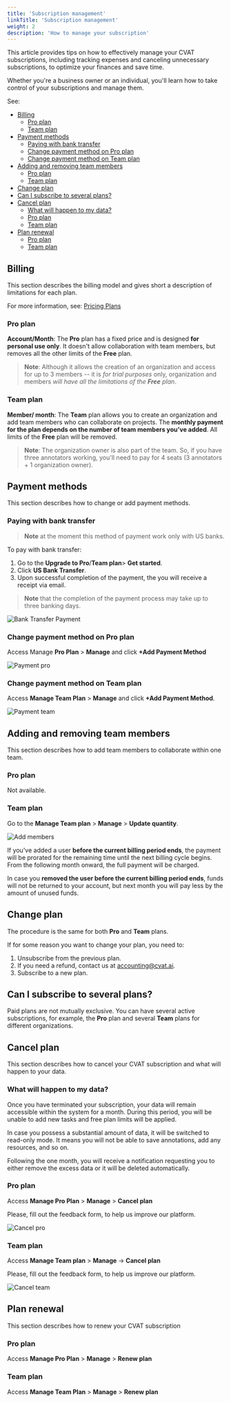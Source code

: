 ```yaml
---
title: 'Subscription management'
linkTitle: 'Subscription management'
weight: 2
description: 'How to manage your subscription'
---
```


This article provides tips on how to effectively manage your
CVAT subscriptions, including tracking expenses and canceling
unnecessary subscriptions, to optimize your finances and save time.

Whether you're a business owner or an individual,
you'll learn how to take control of your subscriptions and manage them.

See:

- [Billing](#billing)
  - [Pro plan](#pro-plan)
  - [Team plan](#team-plan)
- [Payment methods](#payment-methods)
  - [Paying with bank transfer](#paying-with-bank-transfer)
  - [Change payment method on Pro plan](#change-payment-method-on-pro-plan)
  - [Change payment method on Team plan](#change-payment-method-on-team-plan)
- [Adding and removing team members](#adding-and-removing-team-members)
  - [Pro plan](#pro-plan-1)
  - [Team plan](#team-plan-1)
- [Change plan](#change-plan)
- [Can I subscribe to several plans?](#can-i-subscribe-to-several-plans)
- [Cancel plan](#cancel-plan)
  - [What will happen to my data?](#what-will-happen-to-my-data)
  - [Pro plan](#pro-plan-2)
  - [Team plan](#team-plan-2)
- [Plan renewal](#plan-renewal)
  - [Pro plan](#pro-plan-3)
  - [Team plan](#team-plan-3)

## Billing

This section describes the billing model and gives short a
description of limitations for each plan.

For more information,
see: [Pricing Plans](https://www.cvat.ai/post/new-pricing-plans)

### Pro plan

**Account/Month**: The **Pro** plan has a fixed price and is
designed **for personal use only**. It doesn't allow collaboration with team members,
but removes all the other limits of the **Free** plan.

> **Note**: Although it allows the creation of an organization and
> access for up to 3 members -- it is _for trial purposes_ only,
> organization and members _will have all the limitations of the **Free** plan_.

### Team plan

**Member/ month**: The **Team** plan allows you to create
an organization and add team members who can collaborate on projects.
The **monthly payment for the plan depends on the number of team members you've added**.
All limits of the **Free** plan will be removed.

> **Note**: The organization owner is also part of the team.
> So, if you have three annotators working, you'll need to pay
> for 4 seats (3 annotators + 1 organization owner).

## Payment methods

This section describes how to change or add payment methods.

### Paying with bank transfer

> **Note** at the moment this method of payment
> work only with US banks.

To pay with bank transfer:

1. Go to the **Upgrade to Pro**/**Team plan**> **Get started**.
2. Click **US Bank Transfer**.
3. Upon successful completion of the payment, the you will receive a receipt via email.

> **Note** that the completion of the payment process may take up to three banking days.

![Bank Transfer Payment](/images/bank_transfer_payment.jpg)

### Change payment method on Pro plan

Access Manage **Pro Plan** > **Manage** and click **+Add Payment Method**

![Payment pro](/images/update_payment_pro.png)

### Change payment method on Team plan

Access **Manage Team Plan** > **Manage** and click **+Add Payment Method**.

![Payment team](/images/update_payment_team.png)

## Adding and removing team members

This section describes how to add team members
to collaborate within one team.

### Pro plan

Not available.

### Team plan

Go to the **Manage Team plan** > **Manage** > **Update quantity**.

![Add members](/images/change_members_number_team.gif)

If you've added a user **before the current billing period ends**,
the payment will be prorated for the remaining time until the
next billing cycle begins. From the following month onward,
the full payment will be charged.

In case you **removed the user before the current billing period ends**,
funds will not be returned to your account,
but next month you will pay less by the amount of unused funds.

## Change plan

The procedure is the same for both **Pro** and **Team** plans.

If for some reason you want to change your plan, you need to:

1. Unsubscribe from the previous plan.
2. If you need a refund, contact us at [accounting@cvat.ai](mailto:accounting@cvat.ai).
3. Subscribe to a new plan.

## Can I subscribe to several plans?

Paid plans are not mutually exclusive.
You can have several active subscriptions,
for example, the **Pro** plan and several **Team**
plans for different organizations.

## Cancel plan

This section describes how to cancel your CVAT subscription
and what will happen to your data.

### What will happen to my data?

Once you have terminated your subscription, your data will remain
accessible within the system for a month. During this period,
you will be unable to add new tasks and free plan limits will be applied.

In case you possess a substantial amount of data,
it will be switched to read-only mode. It means
you will not be able to save annotations, add any resources,
and so on.

Following the one month, you will receive a
notification requesting you to either remove the
excess data or it will be deleted automatically.

### Pro plan

Access **Manage Pro Plan** > **Manage** > **Cancel plan**

Please, fill out the feedback form, to help us improve our platform.

![Cancel pro](/images/cancel_pro.gif)

### Team plan

Access **Manage Team plan** > **Manage** -> **Cancel plan**

Please, fill out the feedback form, to help us improve our platform.

![Cancel team](/images/cancel_team.gif)

## Plan renewal

This section describes how to renew your
CVAT subscription

### Pro plan

Access **Manage Pro Plan** > **Manage** > **Renew plan**

### Team plan

Access **Manage Team Plan** > **Manage** > **Renew plan**
